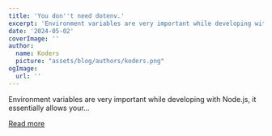 ```yaml
---
title: 'You don''t need dotenv.'
excerpt: 'Environment variables are very important while developing with Node.js, it essentially allows your...'
date: '2024-05-02'
coverImage: ''
author:
  name: Koders
  picture: "assets/blog/authors/koders.png"
ogImage:
  url: ''
---
```


Environment variables are very important while developing with Node.js, it essentially allows your...

[Read more](https://dev.to/shubhambattoo/you-dont-need-dotenv-9)
